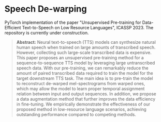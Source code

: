 # Speech De-warping
PyTorch implementation of the paper "Unsupervised Pre-training for Data-Efficient Text-to-Speech on Low Resource Languages", ICASSP 2023.
The repository is currently under construction.

> **Abstract:** 
> Neural text-to-speech (TTS) models can synthesize natural human speech when trained on large amounts of transcribed speech.
> However, collecting such large-scale transcribed data is expensive.
> This paper proposes an unsupervised pre-training method for a sequence-to-sequence TTS model by leveraging large untranscribed speech data.
> With our pre-training, we can remarkably reduce the amount of paired transcribed data required to train the model for the target downstream TTS task. 
> The main idea is to pre-train the model to reconstruct de-warped mel-spectrograms from warped ones, which may allow the model to learn proper temporal assignment relation between input and output sequences.
> In addition, we propose a data augmentation method that further improves the data efficiency in fine-tuning.
> We empirically demonstrate the effectiveness of our proposed method in low-resource language scenarios, achieving outstanding performance compared to competing methods.
